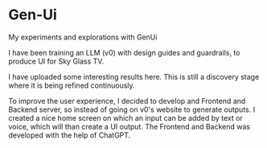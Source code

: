 # Gen-Ui
My experiments and explorations with GenUi

I have been training an LLM (v0) with design guides and guardrails, to produce UI for Sky Glass TV.

I have uploaded some interesting results here. This is still a discovery stage where it is being refined continuously. 

To improve the user experience, I decided to develop and Frontend and Backend server, so instead of going on v0's website to generate outputs.
I created a nice home screen on which an input can be added by text or voice, which will than create a UI output.
The Frontend and Backend was developed with the help of ChatGPT.
